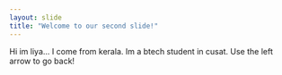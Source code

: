 ```yaml
---
layout: slide
title: "Welcome to our second slide!"
---
```

Hi im liya... I come from kerala. Im a btech student in cusat.
Use the left arrow to go back!
